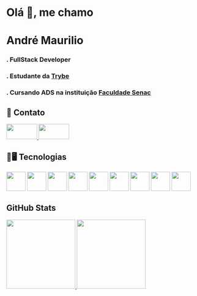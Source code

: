  # Olá 👋, me chamo 
 # André Maurilio

 ### . FullStack Developer
 ### . Estudante da <a href='https://www.betrybe.com/' target='_blank'>Trybe</a>
 ### . Cursando ADS na instituição <a href='https://faculdadesenacpe.edu.br/graduacao/analise-e-desenvolvimento-de-sistemas' target='_blank'>Faculdade Senac</a>


## 🤝 Contato
<div>
<a href="https://www.linkedin.com/in/andremaurilio" target="_blank">
<img src="https://cdn.jsdelivr.net/gh/devicons/devicon@latest/icons/linkedin/linkedin-original.svg" width='80' height='40'/>
</a>
<a href = "mailto:contato@andreandrade1920@gmail.com"><img loading="lazy" src="https://img.shields.io/badge/Gmail-D14836?style=for-the-badge&logo=gmail&logoColor=white" target="_blank"  width='80' height='40'></a>
</div>

## 🚀🖥️ Tecnologias

<div>
  <img src="https://cdn.jsdelivr.net/gh/devicons/devicon@latest/icons/git/git-original.svg" width='50' height='50' marginright='200'/>
  <img src="https://cdn.jsdelivr.net/gh/devicons/devicon@latest/icons/html5/html5-original.svg" width='50' height='50' />
  <img src="https://cdn.jsdelivr.net/gh/devicons/devicon@latest/icons/css3/css3-original.svg" width='50' height='50' />
  <img src="https://cdn.jsdelivr.net/gh/devicons/devicon@latest/icons/javascript/javascript-original.svg" width='50' height='50' />
  <img src="https://cdn.jsdelivr.net/gh/devicons/devicon@latest/icons/react/react-original.svg" width='50' height='50' />
  <img src="https://cdn.jsdelivr.net/gh/devicons/devicon@latest/icons/eslint/eslint-original-wordmark.svg" width='50' height='50' />
  <img src="https://cdn.jsdelivr.net/gh/devicons/devicon@latest/icons/docker/docker-original.svg" width='50' height='50' />
  <img src="https://cdn.jsdelivr.net/gh/devicons/devicon@latest/icons/mysql/mysql-original.svg" width='50' height='50' />
  <img src="https://cdn.jsdelivr.net/gh/devicons/devicon@latest/icons/nodejs/nodejs-original-wordmark.svg" width='50' height='50' />
</div>

## GitHub Stats
<div>
<a href="https://github.com/seu-usuário-aqui">
<img loading="lazy" height="180em" src="https://github-readme-stats.vercel.app/api/top-langs/?username=AndreMaurilioDEV&layout=compact&langs_count=7&theme=dracula"/>
<img loading="lazy" height="180em" src="https://github-readme-stats.vercel.app/api?username=AndreMaurilioDEV&show_icons=true&theme=dracula&include_all_commits=true&count_private=true"/>
</div>
